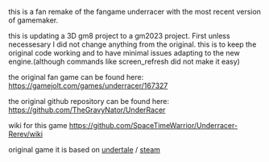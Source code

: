 this is a fan remake of the fangame underracer with the most recent version of gamemaker.

this is updating a 3D gm8 project to a gm2023 project.
First unless necessesary I did not change anything from the original. this is to keep the original code working and to have minimal issues adapting to the new engine.(although commands like screen_refresh did not make it easy)

the original fan game can be found here: https://gamejolt.com/games/underracer/167327

the original github repository can be found here: https://github.com/TheGravyNator/UnderRacer

wiki for this game https://github.com/SpaceTimeWarrior/Underracer-Rerev/wiki

original game it is based on [undertale](https://undertale.com/) / [steam](https://store.steampowered.com/app/391540/Undertale/)
